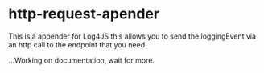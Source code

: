 # http-request-apender

This is a appender for Log4JS this allows you to send the loggingEvent via an http call to the endpoint that you need.

...Working on documentation, wait for more.
